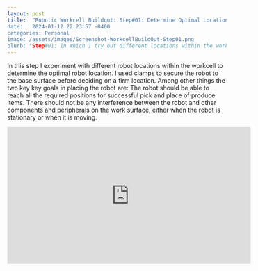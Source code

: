 ```yaml
---
layout: post
title:  "Robotic Workcell Buildout: Step#01: Determine Optimal Location for Robot in Workcell”
date:   2024-01-12 22:23:57 -0400
categories: Personal
image: /assets/images/Screenshot-WorkcellBuildOut-Step01.png
blurb: "Step#01: In Which I try out different locations within the workcell to determine the optimal robot location..."
---
```

In this step I experiment with different robot locations within the workcell to determine the optimal robot location. I used clamps to secure the robot to the base surface before deciding on a firm location. Among other things the two key key goals in placing the robot are:
The robot should be able to reach all the required positions for successful pick and place of produce items.
There should not be any interference between the robot and other components and peripherals on the work surface, either when the robot is stationary or when it is moving.

<!-- Embed the YouTube video here -->
<div class="video-container">
<iframe width="560" height="315" src="https://www.youtube.com/embed/3eA-bqIa78I?si=SH5t6q5aga3LXWin" title="YouTube video player" frameborder="0" allow="accelerometer; autoplay; clipboard-write; encrypted-media; gyroscope; picture-in-picture; web-share" referrerpolicy="strict-origin-when-cross-origin" allowfullscreen></iframe>
</div>
